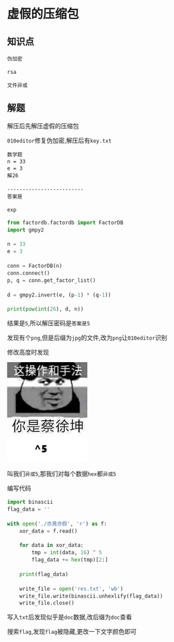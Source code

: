 # 虚假的压缩包

## 知识点

`伪加密`

`rsa`

`文件异或`

## 解题

解压后先解压虚假的压缩包

`010editor`修复伪加密,解压后有`key.txt`

```
数学题
n = 33
e = 3
解26

-------------------------
答案是
```

`exp`

```python
from factordb.factordb import FactorDB
import gmpy2

n = 33
e = 3

conn = FactorDB(n)
conn.connect()
p, q = conn.get_factor_list()

d = gmpy2.invert(e, (p-1) * (q-1))

print(pow(int(26), d, n))
```

结果是`5`,所以解压密码是`答案是5`

发现有个`png`,但是后缀为`jpg`的文件,改为`png`让`010editor`识别

修改高度时发现

![](./img/62-1.png)

叫我们`异或5`,那我们对每个数据`hex`都`异或5`

编写代码

```python
import binascii
flag_data = ''

with open('./亦真亦假', 'r') as f:
    xor_data = f.read()
    
    for data in xor_data:
        tmp = int(data, 16) ^ 5
        flag_data += hex(tmp)[2:]
        
    print(flag_data)
    
    write_file = open('res.txt', 'wb')
    write_file.write(binascii.unhexlify(flag_data))
    write_file.close()
```

写入`txt`后发现似乎是`doc`数据,改后缀为`doc`查看

搜索`flag`,发现`flag`被隐藏,更改一下文字颜色即可